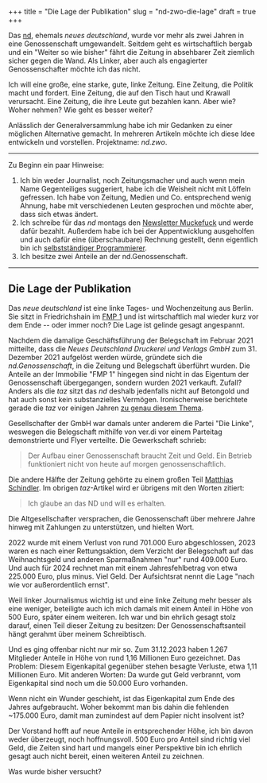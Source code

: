 +++
title = "Die Lage der Publikation"
slug = "nd-zwo-die-lage"
draft = true
+++

Das [nd](https://nd-aktuell.de), ehemals _neues deutschland_, wurde vor mehr als zwei Jahren in eine Genossenschaft umgewandelt. Seitdem geht es wirtschaftlich bergab und ein "Weiter so wie bisher" fährt die Zeitung in absehbarer Zeit ziemlich sicher gegen die Wand. Als Linker, aber auch als engagierter Genossenschafter möchte ich das nicht.

Ich will eine große, eine starke, gute, linke Zeitung. Eine Zeitung, die Politik macht und fordert. Eine Zeitung, die auf den Tisch haut und Krawall verursacht. Eine Zeitung, die ihre Leute gut bezahlen kann. Aber wie? Woher nehmen? Wie geht es besser weiter?

Anlässlich der Generalversammlung habe ich mir Gedanken zu einer möglichen Alternative gemacht. In mehreren Artikeln möchte ich diese Idee entwickeln und vorstellen. Projektname: _nd.zwo_.

<!-- more -->

--------

Zu Beginn ein paar Hinweise:

1. Ich bin weder Journalist, noch Zeitungsmacher und auch wenn mein Name Gegenteiliges suggeriert, habe ich die Weisheit nicht mit Löffeln gefressen. Ich habe von Zeitung, Medien und Co. entsprechend wenig Ahnung, habe mit verschiedenen Leuten gesprochen und möchte aber, dass sich etwas ändert.
2. Ich schreibe für das _nd_ montags den [Newsletter Muckefuck](https://newsletter.nd-aktuell.de/muckefuck) und werde dafür bezahlt. Außerdem habe ich bei der Appentwicklung ausgeholfen und auch dafür eine (überschaubare) Rechnung gestellt, denn eigentlich bin ich [selbstständiger Programmierer](https://zeitschlag.net/lebenslauf/).
3. Ich besitze zwei Anteile an der nd.Genossenschaft.

--------

## Die Lage der Publikation

Das _neue deutschland_ ist eine linke Tages- und Wochenzeitung aus Berlin. Sie sitzt in Friedrichshain im [FMP 1](https://de.wikipedia.org/wiki/Verlagsgebäude_Neues_Deutschland) und ist wirtschaftlich mal wieder kurz vor dem Ende -- oder immer noch? Die Lage ist gelinde gesagt angespannt.

Nachdem die damalige Geschäftsführung der Belegschaft im Februar 2021 mitteilte, dass die _Neues Deutschland Druckerei und Verlags GmbH_ zum 31. Dezember 2021 aufgelöst werden würde, gründete sich die _nd.Genossenschaft_, in die Zeitung und Belegschaft überführt wurden. Die Anteile an der Immobilie "FMP 1" hingegen sind nicht in das Eigentum der Genossenschaft übergegangen, sondern wurden 2021 verkauft. Zufall? Anders als die _taz_ sitzt das _nd_ deshalb jedenfalls nicht auf Betongold und hat auch sonst kein substanzielles Vermögen. Ironischerweise berichtete gerade die _taz_ vor einigen Jahren [zu genau diesem Thema](https://taz.de/Neues-Deutschland-Auflage-broeckelt/!5504099/).

Gesellschafter der GmbH war damals unter anderem die Partei "Die Linke", weswegen die Belegschaft mithilfe von ver.di vor einem Parteitag demonstrierte und Flyer verteilte. Die Gewerkschaft schrieb:

> Der Aufbau einer Genossenschaft braucht Zeit und Geld. Ein Betrieb funktioniert nicht von heute auf morgen genossenschaftlich.

Die andere Hälfte der Zeitung gehörte zu einem großen Teil [Matthias Schindler](https://de.wikipedia.org/wiki/Matthias_Schindler_(Manager)). Im obrigen _taz_-Artikel wird er übrigens mit den Worten zitiert:

> Ich glaube an das ND und will es erhalten.

Die Altgesellschafter versprachen, die Genossenschaft über mehrere Jahre hinweg mit Zahlungen zu unterstützen, und hielten Wort.

2022 wurde mit einem Verlust von rund 701.000 Euro abgeschlossen, 2023 waren es nach einer Rettungsaktion, dem Verzicht der Belegschaft auf das Weihnachtsgeld und anderen Sparmaßnahmen "nur" rund 409.000 Euro. Und auch für 2024 rechnet man mit einem Jahresfehlbetrag von etwa 225.000 Euro, plus minus. Viel Geld. Der Aufsichtsrat nennt die Lage "nach wie vor außerordentlich ernst".

Weil linker Journalismus wichtig ist und eine linke Zeitung mehr besser als eine weniger, beteiligte auch ich mich damals mit einem Anteil in Höhe von 500 Euro, später einem weiteren. Ich war und bin ehrlich gesagt stolz darauf, einen Teil dieser Zeitung zu besitzen: Der Genossenschaftsanteil hängt gerahmt über meinem Schreibtisch. 

Und es ging offenbar nicht nur mir so. Zum 31.12.2023 haben 1.267 Mitglieder Anteile in Höhe von rund 1,16 Millionen Euro gezeichnet. Das Problem: Diesem Eigenkapital gegenüber stehen besagte Verluste, etwa 1,11 Millionen Euro. Mit anderen Worten: Da wurde gut Geld verbrannt, vom Eigenkapital sind noch um die 50.000 Euro vorhanden.

Wenn nicht ein Wunder geschieht, ist das Eigenkapital zum Ende des Jahres aufgebraucht. Woher bekommt man bis dahin die fehlenden ~175.000 Euro, damit man zumindest auf dem Papier nicht insolvent ist?

Der Vorstand hofft auf neue Anteile in entsprechender Höhe, ich bin davon weder überzeugt, noch hoffnungsvoll. 500 Euro pro Anteil sind richtig viel Geld, die Zeiten sind hart und mangels einer Perspektive bin ich ehrlich gesagt auch nicht bereit, einen weiteren Anteil zu zeichnen.

Was wurde bisher versucht?